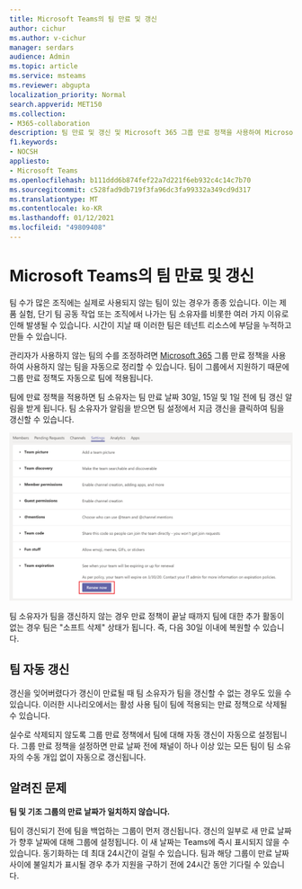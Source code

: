 ```yaml
---
title: Microsoft Teams의 팀 만료 및 갱신
author: cichur
ms.author: v-cichur
manager: serdars
audience: Admin
ms.topic: article
ms.service: msteams
ms.reviewer: abgupta
localization_priority: Normal
search.appverid: MET150
ms.collection:
- M365-collaboration
description: 팀 만료 및 갱신 및 Microsoft 365 그룹 만료 정책을 사용하여 Microsoft Teams에서 사용하지 않는 팀을 자동으로 정리하는 방법에 대해 자세히 배워야 합니다.
f1.keywords:
- NOCSH
appliesto:
- Microsoft Teams
ms.openlocfilehash: b111ddd6b874fef22a7d221f6eb932c4c14c7b70
ms.sourcegitcommit: c528fad9db719f3fa96dc3fa99332a349cd9d317
ms.translationtype: MT
ms.contentlocale: ko-KR
ms.lasthandoff: 01/12/2021
ms.locfileid: "49809408"
---
```

# <a name="team-expiration-and-renewal-in-microsoft-teams"></a>Microsoft Teams의 팀 만료 및 갱신

팀 수가 많은 조직에는 실제로 사용되지 않는 팀이 있는 경우가 종종 있습니다. 이는 제품 실험, 단기 팀 공동 작업 또는 조직에서 나가는 팀 소유자를 비롯한 여러 가지 이유로 인해 발생될 수 있습니다. 시간이 지날 때 이러한 팀은 테넌트 리소스에 부담을 누적하고 만들 수 있습니다.  

관리자가 사용하지 않는 팀의 수를 조정하려면 [Microsoft 365](https://docs.microsoft.com/microsoft-365/admin/create-groups/office-365-groups-expiration-policy) 그룹 만료 정책을 사용하여 사용하지 않는 팀을 자동으로 정리할 수 있습니다. 팀이 그룹에서 지원하기 때문에 그룹 만료 정책도 자동으로 팀에 적용됩니다.

팀에 만료 정책을 적용하면 팀 소유자는 팀 만료 날짜 30일, 15일 및 1일 전에 팀 갱신 알림을 받게 됩니다. 팀 소유자가 알림을 받으면 팀  설정에서 지금 갱신을 클릭하여 팀을 갱신할 수 있습니다.

![팀 설정에서 팀을 갱신하는 지금 갱신 단추 스크린샷](media/team-expiration.png "팀 설정에서 팀을 갱신하는 지금 갱신 단추 스크린샷")

팀 소유자가 팀을 갱신하지 않는 경우 만료 정책이 끝날 때까지 팀에 대한 추가 활동이 없는 경우 팀은 "소프트 삭제" 상태가 됩니다. 즉, 다음 30일 이내에 복원할 수 있습니다.

## <a name="team-auto-renewal"></a>팀 자동 갱신

갱신을 잊어버렸다가 갱신이 만료될 때 팀 소유자가 팀을 갱신할 수 없는 경우도 있을 수 있습니다. 이러한 시나리오에서는 활성 사용 팀이 팀에 적용되는 만료 정책으로 삭제될 수 있습니다.  

실수로 삭제되지 않도록 그룹 만료 정책에서 팀에 대해 자동 갱신이 자동으로 설정됩니다. 그룹 만료 정책을 설정하면 만료 날짜 전에 채널이 하나 이상 있는 모든 팀이 팀 소유자의 수동 개입 없이 자동으로 갱신됩니다.

## <a name="known-issues"></a>알려진 문제

**팀 및 기조 그룹의 만료 날짜가 일치하지 않습니다.**

팀이 갱신되기 전에 팀을 백업하는 그룹이 먼저 갱신됩니다. 갱신의 일부로 새 만료 날짜가 향후 날짜에 대해 그룹에 설정됩니다. 이 새 날짜는 Teams에 즉시 표시되지 않을 수 있습니다. 동기화하는 데 최대 24시간이 걸릴 수 있습니다. 팀과 해당 그룹이 만료 날짜 사이에 불일치가 표시될 경우 추가 지원을 구하기 전에 24시간 동안 기다릴 수 있습니다.
